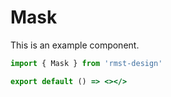 # Mask

This is an example component.

```jsx
import { Mask } from 'rmst-design'

export default () => <></>
```
